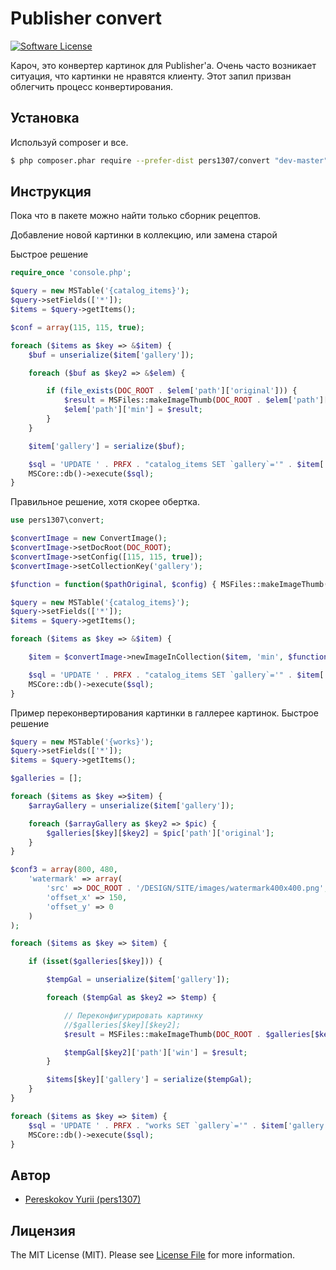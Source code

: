 # Publisher convert

[![Software License](https://img.shields.io/badge/license-MIT-brightgreen.svg?style=flat-square)](LICENSE.md)

Кароч, это конвертер картинок для Publisher'а.
Очень часто возникает ситуация, что картинки не нравятся клиенту.
Этот запил призван облегчить процесс конвертирования.

## Установка

Используй composer и все.

``` bash
$ php composer.phar require --prefer-dist pers1307/convert "dev-master"
```

## Инструкция

Пока что в пакете можно найти только сборник рецептов.

Добавление новой картинки в коллекцию, или замена старой

Быстрое решение

``` php
require_once 'console.php';

$query = new MSTable('{catalog_items}');
$query->setFields(['*']);
$items = $query->getItems();

$conf = array(115, 115, true);

foreach ($items as $key => &$item) {
    $buf = unserialize($item['gallery']);

    foreach ($buf as $key2 => &$elem) {

        if (file_exists(DOC_ROOT . $elem['path']['original'])) {
            $result = MSFiles::makeImageThumb(DOC_ROOT . $elem['path']['original'], $conf);
            $elem['path']['min'] = $result;
        }
    }

    $item['gallery'] = serialize($buf);

    $sql = 'UPDATE ' . PRFX . "catalog_items SET `gallery`='" . $item['gallery'] . "' WHERE `id`=" . $item['id'];
    MSCore::db()->execute($sql);
}
```

Правильное решение, хотя скорее обертка.

``` php
use pers1307\convert;

$convertImage = new ConvertImage();
$convertImage->setDocRoot(DOC_ROOT);
$convertImage->setConfig([115, 115, true]);
$convertImage->setCollectionKey('gallery');

$function = function($pathOriginal, $config) { MSFiles::makeImageThumb($pathOriginal, $config); };

$query = new MSTable('{catalog_items}');
$query->setFields(['*']);
$items = $query->getItems();

foreach ($items as $key => &$item) {

    $item = $convertImage->newImageInCollection($item, 'min', $function)

    $sql = 'UPDATE ' . PRFX . "catalog_items SET `gallery`='" . $item['gallery'] . "' WHERE `id`=" . $item['id'];
    MSCore::db()->execute($sql);
}
```

Пример переконвертирования картинки в галлерее картинок.
Быстрое решение

``` php
$query = new MSTable('{works}');
$query->setFields(['*']);
$items = $query->getItems();

$galleries = [];

foreach ($items as $key =>$item) {
    $arrayGallery = unserialize($item['gallery']);

    foreach ($arrayGallery as $key2 => $pic) {
        $galleries[$key][$key2] = $pic['path']['original'];
    }
}

$conf3 = array(800, 480,
    'watermark' => array(
        'src' => DOC_ROOT . '/DESIGN/SITE/images/watermark400x400.png',
        'offset_x' => 150,
        'offset_y' => 0
    )
);

foreach ($items as $key => $item) {

    if (isset($galleries[$key])) {

        $tempGal = unserialize($item['gallery']);

        foreach ($tempGal as $key2 => $temp) {

            // Переконфигурировать картинку
            //$galleries[$key][$key2];
            $result = MSFiles::makeImageThumb(DOC_ROOT . $galleries[$key][$key2], $conf3);

            $tempGal[$key2]['path']['win'] = $result;
        }

        $items[$key]['gallery'] = serialize($tempGal);
    }
}

foreach ($items as $key => $item) {
    $sql = 'UPDATE ' . PRFX . "works SET `gallery`='" . $item['gallery'] . "' WHERE `id`=" . $item['id'];
    MSCore::db()->execute($sql);
}
```

## Автор

- [Pereskokov Yurii (pers1307)](https://github.com/pers1307)

## Лицензия

The MIT License (MIT). Please see [License File](LICENSE.md) for more information.
